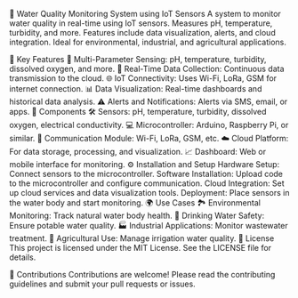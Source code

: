 🌊 Water Quality Monitoring System using IoT Sensors
A system to monitor water quality in real-time using IoT sensors. Measures pH, temperature, turbidity, and more. Features include data visualization, alerts, and cloud integration. Ideal for environmental, industrial, and agricultural applications.

🌟 Key Features
📏 Multi-Parameter Sensing: pH, temperature, turbidity, dissolved oxygen, and more.
📡 Real-Time Data Collection: Continuous data transmission to the cloud.
🌐 IoT Connectivity: Uses Wi-Fi, LoRa, GSM for internet connection.
📊 Data Visualization: Real-time dashboards and historical data analysis.
⚠️ Alerts and Notifications: Alerts via SMS, email, or apps.
🧩 Components
🛠️ Sensors: pH, temperature, turbidity, dissolved oxygen, electrical conductivity.
💻 Microcontroller: Arduino, Raspberry Pi, or similar.
📶 Communication Module: Wi-Fi, LoRa, GSM, etc.
☁️ Cloud Platform: For data storage, processing, and visualization.
📈 Dashboard: Web or mobile interface for monitoring.
⚙️ Installation and Setup
Hardware Setup: Connect sensors to the microcontroller.
Software Installation: Upload code to the microcontroller and configure communication.
Cloud Integration: Set up cloud services and data visualization tools.
Deployment: Place sensors in the water body and start monitoring.
🌍 Use Cases
🏞️ Environmental Monitoring: Track natural water body health.
🚰 Drinking Water Safety: Ensure potable water quality.
🏭 Industrial Applications: Monitor wastewater treatment.
🚜 Agricultural Use: Manage irrigation water quality.
📜 License
This project is licensed under the MIT License. See the LICENSE file for details.

🤝 Contributions
Contributions are welcome! Please read the contributing guidelines and submit your pull requests or issues.
